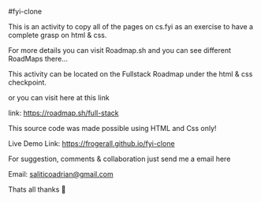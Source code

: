 #fyi-clone

This is an activity to copy all of the pages on cs.fyi as an exercise to have a complete grasp on html & css.

For more details you can visit Roadmap.sh and you can see different RoadMaps there...

This activity can be located on the Fullstack Roadmap under the html & css checkpoint.

or you can visit here at this link

link: https://roadmap.sh/full-stack

This source code was made possible using HTML and Css only!

Live Demo Link: https://frogerall.github.io/fyi-clone

For suggestion, comments & collaboration just send me a email here

Email: saliticoadrian@gmail.com

Thats all thanks 🙌
